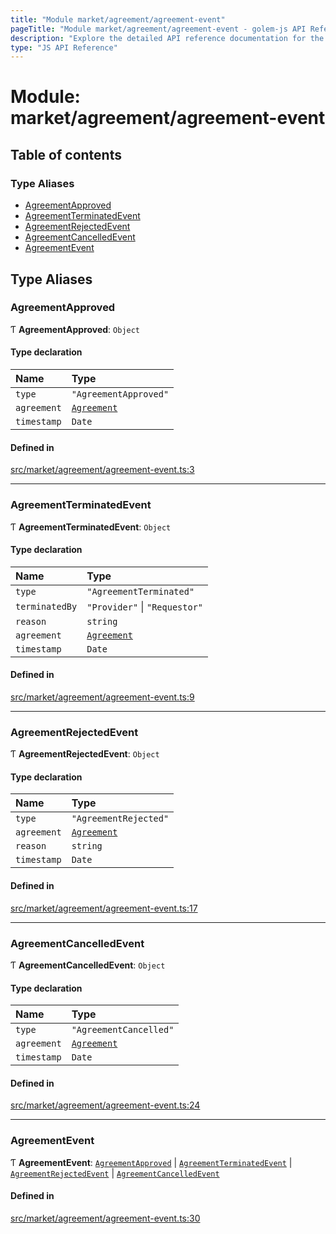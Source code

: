 ```yaml
---
title: "Module market/agreement/agreement-event"
pageTitle: "Module market/agreement/agreement-event - golem-js API Reference"
description: "Explore the detailed API reference documentation for the Module market/agreement/agreement-event within the golem-js SDK for the Golem Network."
type: "JS API Reference"
---
```

# Module: market/agreement/agreement-event

## Table of contents

### Type Aliases

- [AgreementApproved](market_agreement_agreement_event#agreementapproved)
- [AgreementTerminatedEvent](market_agreement_agreement_event#agreementterminatedevent)
- [AgreementRejectedEvent](market_agreement_agreement_event#agreementrejectedevent)
- [AgreementCancelledEvent](market_agreement_agreement_event#agreementcancelledevent)
- [AgreementEvent](market_agreement_agreement_event#agreementevent)

## Type Aliases

### AgreementApproved

Ƭ **AgreementApproved**: `Object`

#### Type declaration

| Name | Type |
| :------ | :------ |
| `type` | ``"AgreementApproved"`` |
| `agreement` | [`Agreement`](../classes/market_agreement_agreement.Agreement) |
| `timestamp` | `Date` |

#### Defined in

[src/market/agreement/agreement-event.ts:3](https://github.com/golemfactory/golem-js/blob/ed1cf1df/src/market/agreement/agreement-event.ts#L3)

___

### AgreementTerminatedEvent

Ƭ **AgreementTerminatedEvent**: `Object`

#### Type declaration

| Name | Type |
| :------ | :------ |
| `type` | ``"AgreementTerminated"`` |
| `terminatedBy` | ``"Provider"`` \| ``"Requestor"`` |
| `reason` | `string` |
| `agreement` | [`Agreement`](../classes/market_agreement_agreement.Agreement) |
| `timestamp` | `Date` |

#### Defined in

[src/market/agreement/agreement-event.ts:9](https://github.com/golemfactory/golem-js/blob/ed1cf1df/src/market/agreement/agreement-event.ts#L9)

___

### AgreementRejectedEvent

Ƭ **AgreementRejectedEvent**: `Object`

#### Type declaration

| Name | Type |
| :------ | :------ |
| `type` | ``"AgreementRejected"`` |
| `agreement` | [`Agreement`](../classes/market_agreement_agreement.Agreement) |
| `reason` | `string` |
| `timestamp` | `Date` |

#### Defined in

[src/market/agreement/agreement-event.ts:17](https://github.com/golemfactory/golem-js/blob/ed1cf1df/src/market/agreement/agreement-event.ts#L17)

___

### AgreementCancelledEvent

Ƭ **AgreementCancelledEvent**: `Object`

#### Type declaration

| Name | Type |
| :------ | :------ |
| `type` | ``"AgreementCancelled"`` |
| `agreement` | [`Agreement`](../classes/market_agreement_agreement.Agreement) |
| `timestamp` | `Date` |

#### Defined in

[src/market/agreement/agreement-event.ts:24](https://github.com/golemfactory/golem-js/blob/ed1cf1df/src/market/agreement/agreement-event.ts#L24)

___

### AgreementEvent

Ƭ **AgreementEvent**: [`AgreementApproved`](market_agreement_agreement_event#agreementapproved) \| [`AgreementTerminatedEvent`](market_agreement_agreement_event#agreementterminatedevent) \| [`AgreementRejectedEvent`](market_agreement_agreement_event#agreementrejectedevent) \| [`AgreementCancelledEvent`](market_agreement_agreement_event#agreementcancelledevent)

#### Defined in

[src/market/agreement/agreement-event.ts:30](https://github.com/golemfactory/golem-js/blob/ed1cf1df/src/market/agreement/agreement-event.ts#L30)
